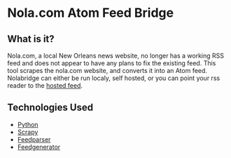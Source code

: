 
# Nola.com Atom Feed Bridge

## What is it?
Nola.com, a local New Orleans news website, no longer has a working RSS feed and
does not appear to have any plans to fix the existing feed.
This tool scrapes the nola.com website, and converts it into an Atom feed.
Nolabridge can either be run localy, self hosted, or you can point your rss reader
to the [hosted feed](https://nola.rss.idlecore.dev).

## Technologies Used
- [Python](https://www.python.org/)
- [Scrapy](https://scrapy.org/)
- [Feedparser](https://github.com/kurtmckee/feedparser)
- [Feedgenerator](https://github.com/lkiesow/python-feedgen)

